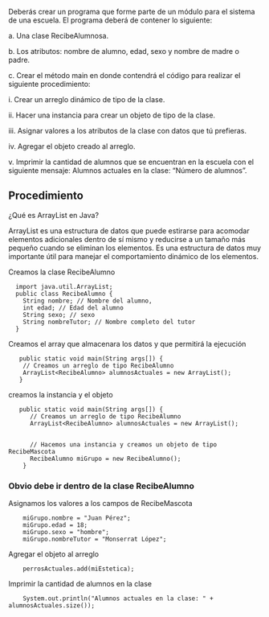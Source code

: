 Deberás crear un programa que forme parte de un módulo para el sistema de una
escuela. El programa deberá de contener lo siguiente:

a. Una clase RecibeAlumnosa.

b. Los atributos: nombre de alumno, edad, sexo y nombre de madre o padre.

c. Crear el método main en donde contendrá el código para realizar el
siguiente procedimiento:

i. Crear un arreglo dinámico de tipo de la clase.

ii. Hacer una instancia para crear un objeto de tipo de la clase.

iii. Asignar valores a los atributos de la clase con datos que tú prefieras.

iv. Agregar el objeto creado al arreglo.

v. Imprimir la cantidad de alumnos que se encuentran en la escuela con el
siguiente mensaje: Alumnos actuales en la clase: “Número de
alumnos”.


## Procedimiento


 

¿Qué es ArrayList en Java?

ArrayList es una estructura de datos que puede estirarse para acomodar elementos adicionales dentro de sí mismo y reducirse a un tamaño más pequeño cuando se eliminan los elementos. Es una estructura de datos muy importante útil para manejar el comportamiento dinámico de los elementos.

Creamos la clase RecibeAlumno

      import java.util.ArrayList;
      public class RecibeAlumno {
        String nombre; // Nombre del alumno,
        int edad; // Edad del alumno
        String sexo; // sexo
        String nombreTutor; // Nombre completo del tutor
      }
      
 Creamos el array que almacenara los datos y que permitirá la ejecución

       public static void main(String args[]) {
        // Creamos un arreglo de tipo RecibeAlumno
        ArrayList<RecibeAlumno> alumnosActuales = new ArrayList();
       }
  
creamos la instancia y el objeto

       public static void main(String args[]) {
          // Creamos un arreglo de tipo RecibeAlumno
          ArrayList<RecibeAlumno> alumnosActuales = new ArrayList();


          // Hacemos una instancia y creamos un objeto de tipo RecibeMascota
          RecibeAlumno miGrupo = new RecibeAlumno();
        }
        
### Obvio debe ir dentro de la clase RecibeAlumno
  
Asignamos los valores a los campos de RecibeMascota

        miGrupo.nombre = "Juan Pérez";
        miGrupo.edad = 18;
        miGrupo.sexo = "hombre";
        miGrupo.nombreTutor = "Monserrat López";
        
 Agregar el objeto al arreglo
 
        perrosActuales.add(miEstetica);
  
Imprimir la cantidad de alumnos en la clase

        System.out.println("Alumnos actuales en la clase: " + alumnosActuales.size());
